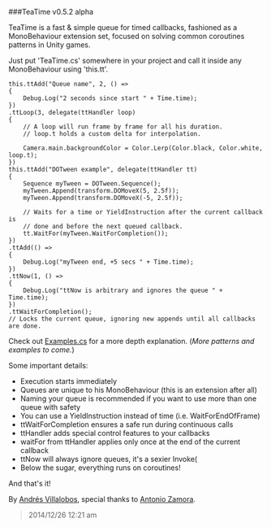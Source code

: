 ###TeaTime v0.5.2 alpha

TeaTime is a fast & simple queue for timed callbacks, fashioned as a
MonoBehaviour extension set, focused on solving common coroutines patterns in
Unity games.

Just put 'TeaTime.cs' somewhere in your project and call it inside any
MonoBehaviour using 'this.tt'.


	this.ttAdd("Queue name", 2, () =>
	{
		Debug.Log("2 seconds since start " + Time.time);
	})
	.ttLoop(3, delegate(ttHandler loop)
	{		
		// A loop will run frame by frame for all his duration. 
		// loop.t holds a custom delta for interpolation.

		Camera.main.backgroundColor = Color.Lerp(Color.black, Color.white, loop.t);
	})
	this.ttAdd("DOTween example", delegate(ttHandler tt)
	{
		Sequence myTween = DOTween.Sequence();
		myTween.Append(transform.DOMoveX(5, 2.5f));
		myTween.Append(transform.DOMoveX(-5, 2.5f));

		// Waits for a time or YieldInstruction after the current callback is
		// done and before the next queued callback.
		tt.WaitFor(myTween.WaitForCompletion());
	})
	.ttAdd(() =>
	{
		Debug.Log("myTween end, +5 secs " + Time.time);
	})
	.ttNow(1, () =>
	{
		Debug.Log("ttNow is arbitrary and ignores the queue " + Time.time);
	})
	.ttWaitForCompletion(); 
	// Locks the current queue, ignoring new appends until all callbacks are done.


Check out
[Examples.cs](http://github.com/alvivar/TeaTime/blob/master/Examples.cs) for a
more depth explanation. (*More patterns and examples to come.*)

Some important details:
- Execution starts immediately
- Queues are unique to his MonoBehaviour (this is an extension after all)
- Naming your queue is recommended if you want to use more than one queue with safety
- You can use a YieldInstruction instead of time (i.e. WaitForEndOfFrame)
- ttWaitForCompletion ensures a safe run during continuous calls
- ttHandler adds special control features to your callbacks
- waitFor from ttHandler applies only once at the end of the current callback
- ttNow will always ignore queues, it's a sexier Invoke(
- Below the sugar, everything runs on coroutines!

And that's it!

By [Andrés Villalobos](http://twitter.com/matnesis), special thanks to
[Antonio Zamora](http://twitter.com/tzamora).

> 2014/12/26 12:21 am
